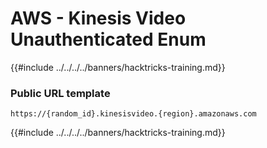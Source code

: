 # AWS - Kinesis Video Unauthenticated Enum

{{#include ../../../../banners/hacktricks-training.md}}

### Public URL template

```
https://{random_id}.kinesisvideo.{region}.amazonaws.com
```

{{#include ../../../../banners/hacktricks-training.md}}




